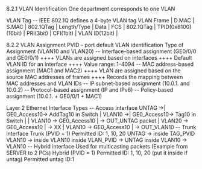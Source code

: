 8.2.1 VLAN Identification
One department corresponds to one VLAN

VLAN Tag
-- IEEE 802.1Q defines a 4-byte VLAN tag
VLAN Frame
| D.MAC | S.MAC | 802.1QTag | Length/Type | Data | FCS |
802.1QTag
| TPID(0x8100)(16bit) | PRI(3bit) | CFI(1bit) | VLAN ID(12bit) |


8.2.2 VLAN Assignment
PVID - port default VLAN identification
Type of Assignment (VLAN10 and VLAN20)
-- Interface-based assignment (GE0/0/0 and GE0/0/1)
++++ VLANs are assigned based on interfaces
++++ Default VLAN ID for an interface
++++ Value range: 1-4094
-- MAC address-based assignment (MAC1 and MAC2)
++++ VLAN are assigned based on the source MAC addresses of frames
++++ Records the mapping between MAC addresses and VLAN IDs
-- IP subnet-based assignment (10.0.1. and 10.0.2)
-- Protocol-based assignment (IP and IPv6)
-- Policy-based assignment (10.0.1. + GE0/0/1 + MAC1)

Layer 2 Ethernet Interface Types
-- Access interface
UNTAG  ->| GE0_Access10-> AddTag10 in Switch |
VLAN10 ->| GE0_Access10-> Tag10 in Switch |
| VLAN10 -> GE0_Access10 | -> OUT_UNTAG packet
| VLAN20 -> GE0_Access10 | -> XX
| VLAN10 -> GE0_Access10 | -> OUT_VLAN10
-- Trunk interface
Trunk (PVID = 1)
Permitted ID: 1, 10, 20
UNTAG -> inside TAG_PVID
VLAN10 -> inside VLAN10
inside VLAN_PVID -> UNTAG
inside VLAN10 -> VLAN10
-- Hybrid interface
Used for multicasting packets (Example from SERVER to 2 PCs)
Hybrid (PVID = 1)
Permitted ID: 1, 10, 20 (put it inside if untag)
Permitted untag ID:1

